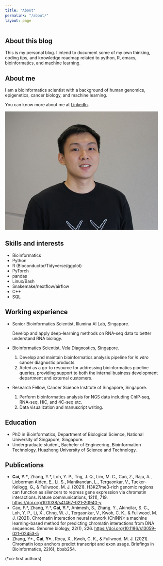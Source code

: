 ```yaml
---
title: "About"
permalink: "/about/"
layout: page
---
```


## About this blog

This is my personal blog. I intend to document some of my own
thinking, coding tips, and knowledge roadmap related to python, R,
emacs, bioinformatics, and machine learning.

## About me

I am a bioinformatics scientist with a background of human genomics,
epigenetics, cancer biology, and machine learning.

You can know more about me at [LinkedIn](https://www.linkedin.com/in/yichao-cai-0a5791112/).

![my photo](/assets/Cai-YiChao.jpg)


## Skills and interests

-  Bioinformatics
-  Python
-  R (Bioconductor/Tidyverse/ggplot)
-  PyTorch
-  pandas
-  Linux/Bash
-  Snakemake/nextflow/airflow
-  C++
-  SQL


## Working experience

-   Senior Bioinformatics Scientist, Illumina AI Lab, Singapore.
	
	Develop and apply deep-learning methods on RNA-seq data to better
	understand RNA biology.
	
-   Bioinformatics Scientist, Vela Diagnostics, Singapore.
	1. Develop and maintain bioinformatics analysis pipeline for *in
       vitro* cancer diagnostic products.
	2. Acted as a go-to resource for addressing bioinformatics
       pipeline queries, providing support to both the internal
       business development department and external customers.

-   Research Fellow, Cancer Science Institute of Singapore, Singapore.
	1. Perform bioinformatics analysis for NGS data including
       ChIP-seq, RNA-seq, HiC, and 4C-seq etc.
	2. Data visualization and manuscript writing.

## Education

-   PhD in Bioinformatics, Department of Biological Science, National
    University of Singapore, Singapore.
-   Undergraduate student, Bachelor of Engineering, Bioinformation
    Technology, Huazhong University of Science and Technology.

## Publications

-   **Cai, Y.\***, Zhang, Y.\*, Loh, Y. P., Tng, J. Q.,  Lim, M. C., Cao, Z., Raju, A., Lieberman Aiden, E., Li, S., Manikandan,  L., Tergaonkar, V., Tucker-Kellogg, G., & Fullwood, M. J. (2021). H3K27me3-rich genomic regions can function as silencers to repress gene  expression via chromatin interactions. Nature communications, 12(1), 719. https://doi.org/10.1038/s41467-021-20940-y 
-   Cao, F.\*, Zhang, Y.\*, **Cai, Y.\***, Animesh, S.,  Zhang, Y., Akincilar, S. C., Loh, Y. P., Li, X., Chng, W. J.,  Tergaonkar, V., Kwoh, C. K., & Fullwood, M. J. (2021). Chromatin  interaction neural network (ChINN): a machine learning-based method for  predicting chromatin interactions from DNA sequences. Genome biology, 22(1), 226. https://doi.org/10.1186/s13059-021-02453-5
-   Zhang, Y\*., **Cai, Y\***., Roca, X., Kwoh, C. K., & Fullwood, M. J. (2021). Chromatin loop anchors predict transcript and exon usage. Briefings in Bioinformatics, 22(6), bbab254.


(*co-first authors)

